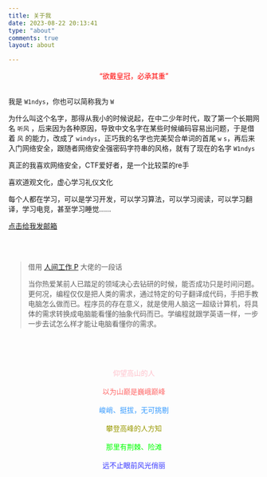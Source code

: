 ```yaml
---
title: 关于我
date: 2023-08-22 20:13:41
type: "about"
comments: true
layout: about

---
```




<center> <font color='red'>“欲戴皇冠，必承其重”  </font> </center> <br/>

我是 `W1ndys`，你也可以简称我为 `W`

为什么叫这个名字，那得从我小的时候说起，在中二少年时代，取了第一个长期网名 `听风` ，后来因为各种原因，导致中文名字在某些时候编码容易出问题，于是借着 `风` 的能力，改成了 `windys`，正巧我的名字也完美契合单词的首尾 `w` `s`，再后来入门网络安全，跟随者网络安全强密码字符串的风格，就有了现在的名字 `W1ndys`

真正的我喜欢网络安全，CTF爱好者，是一个比较菜的re手

喜欢道观文化，虚心学习礼仪文化

每个人都在学习，可以是学习开发，可以学习算法，可以学习阅读，可以学习翻译，学习电竞，甚至学习睡觉……

[点击给我发邮箱](mailto:w1ndys@outlook.com)

<br/> <br/>

> 借用 [人间工作 P](https://www.mrxiaom.top/#/) 大佬的一段话
>
> 当你热爱某前人已踏足的领域决心去钻研的时候，能否成功只是时间问题。更何况，编程仅仅是把人类的需求，通过特定的句子翻译成代码，手把手教电脑怎么做而已。程序员的存在意义，就是使用人脑这一超级计算机，将具体的需求转换成电脑能看懂的抽象代码而已。学编程就跟学英语一样，一步一步去试怎么样才能让电脑看懂你的需求。
>

<br/> <br/> <br/>

<div align="center">
  <font color='pink'> 仰望高山的人 </font>
</div>
<br/>

<div align="center">
  <font color='#FF6666'> 以为山巅是巍峨巅峰 </font>
</div>
<br/>

<div align="center">
  <font color='#3399FF'> 峻峭、挺拔，无可挑剔 </font>
</div>
<br/>

<div align="center">
  <font color='#999900'> 攀登高峰的人方知 </font>
</div>
<br/>

<div align="center">
  <font color='#00FF00'> 那里有荆棘、险滩 </font>
</div>
<br/>

<div align="center">
  <font color='#3333FF'> 远不止眼前风光俏丽 </font>
</div>


